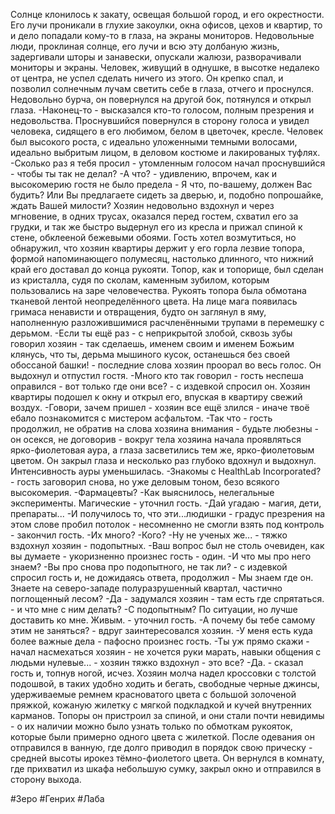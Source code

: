 Солнце клонилось к закату, освещая большой город, и его окрестности. Его лучи проникали в глухие закоулки, окна офисов, цехов и квартир, то и дело попадали кому-то в глаза, на экраны мониторов. Недовольные люди, проклиная солнце, его лучи и всю эту долбаную жизнь, задергивали шторы и занавески, опускали жалюзи, разворачивали мониторы и экраны.
Человек, живущий в однушке, в высотке недалеко от центра, не успел сделать ничего из этого. Он крепко спал, и позволил солнечным лучам светить себе в глаза, отчего и проснулся. Недовольно бурча, он повернулся на другой бок, потянулся и открыл глаза.
-Наконец-то - высказался кто-то голосом, полным презрения и недовольства.
Проснувшийся повернулся в сторону голоса и увидел человека, сидящего в его любимом, белом в цветочек, кресле. Человек был высокого роста, с идеально уложенными темными волосами, идеально выбритым лицом, в деловом костюме и лакированых туфлях.
-Сколько раз я тебя просил - утомленным голосом начал проснувшийся - чтобы ты так не делал?
-А что? - удивлению, впрочем, как и высокомерию гостя не было предела - Я что, по-вашему, должен Вас будить? Или Вы предлагаете сидеть за дверью, и, подобно попрошайке, ждать Вашей милости?
Хозяин недовольно вздохнул и через мгновение, в одних трусах, оказался перед гостем, схватил его за грудки, и так же быстро выдернул его из кресла и прижал спиной к стене, обклееной бежевыми обоями. 
Гость хотел возмутиться, но обнаружил, что хозяин квартиры держит у его горла лезвие топора, формой напоминающего полумесяц, настолько длинного, что нижний край его доставал до конца рукояти. Топор, как и топорище, был сделан из кристалла, судя по сколам, каменным зубилом, которым пользовались на заре человечества. Рукоять топора была обмотана тканевой лентой неопределённого цвета.
На лице мага появилась гримаса ненависти и отвращения, будто он заглянул в яму, наполненную разложившимися расчленёнными трупами в перемешку с дерьмом.
-Если ты ещё раз - с неприкрытой злобой, сквозь зубы говорил хозяин - так сделаешь, именем своим и именем Божьим клянусь, что ты, дерьма мышиного кусок, останешься без своей обоссаной башки! - последние слова хозяин проорал во весь голос. Он выдохнул и отпустил гостя.
-Много кто так говорил - гость неспеша оправился - вот только где они все? - с издевкой спросил он.
Хозяин квартиры подошел к окну и открыл его, впуская в квартиру свежий воздух. 
-Говори, зачем пришел - хозяин все ещё злился - иначе твоё ебало познакомится с мистером асфальтом.
-Так что - гость продолжил, не обратив на слова хозяина внимания - будьте любезны - он осекся, не договорив - вокруг тела хозяина начала проявляться ярко-фиолетовая аура, а глаза засветились тем же, ярко-фиолетовым цветом. Он закрыл глаза и несколько раз глубоко вдохнул и выдохнул. Интенсивность ауры уменьшилась.
-Знакомы с HealthLab Incorporated? - гость заговорил снова, но уже деловым тоном, безо всякого высокомерия.
-Фармацевты?
-Как выяснилось, нелегальные эксперименты. Магические - уточнил гость.
-Дай угадаю - магия, дети, препараты...
-И получилось то, что эти...людишки - градус презрения на этом слове пробил потолок - несомненно не смогли взять под контроль - закончил гость.
-Их много?
-Кого?
-Ну не ученых же... - тяжко вздохнул хозяин - подопытных.
-Ваш вопрос был не столь очевиден, как вы думаете - укоризненно произнес гость - один.
-И что мы про него знаем?
-Вы про снова про подопытного, не так ли? - с издевкой спросил гость и, не дожидаясь ответа, продолжил - Мы знаем где он. Знаете на северо-западе полуразрушенный квартал, частично поглощенный лесом?
-Да - задумался хозяин - там есть где спрятаться. - и что мне с ним делать?
-С подопытным? По ситуации, но лучше доставить ко мне. Живым. - уточнил гость.
-А почему бы тебе самому этим не заняться? - вдруг заинтересовался хозяин.
-У меня есть куда более важные дела - пафосно произнес гость.
-Ты уж прямо скажи - начал насмехаться хозяин - не хочется руки марать, навыки общения с людьми нулевые... - хозяин тяжко вздохнул - это все?
-Да. - сказал гость и, топнув ногой, исчез.
Хозяин молча надел кроссовки с толстой подошвой, в таких удобно ходить и бегать, свободные черные джинсы, удерживаемые ремнем красноватого цвета с большой золоченой пряжкой, кожаную жилетку с мягкой подкладкой и кучей внутренних карманов. Топоры он пристроил за спиной, и они стали почти невидимы - о их наличии можно было узнать только по обмоткам рукояток, которые были примерно одного цвета с жилеткой. После одевания он отправился в ванную, где долго приводил в порядок свою прическу - средней высоты ирокез тёмно-фиолетого цвета.
Он вернулся в комнату, где прихватил из шкафа небольшую сумку, закрыл окно и отправился в сторону выхода.    

#Зеро #Генрих #Лаба
